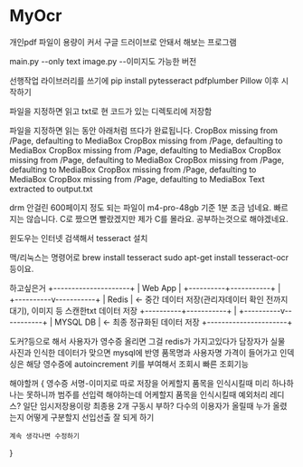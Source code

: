 # MyOcr

개인pdf 파일이 용량이 커서 구글 드러이브로 안돼서 해보는 프로그램

main.py --only text
image.py --이미지도 가능한 버전

선행작업
라이브러리를 쓰기에
pip install pytesseract pdfplumber Pillow
이후 시작하기

파일을 지정하면 읽고 txt로 현 코드가 있는 디렉토리에 저장함

파일을 지정하면 읽는 동안 아래처럼 뜨다가 완료됩니다.
CropBox missing from /Page, defaulting to MediaBox
CropBox missing from /Page, defaulting to MediaBox
CropBox missing from /Page, defaulting to MediaBox
CropBox missing from /Page, defaulting to MediaBox
CropBox missing from /Page, defaulting to MediaBox
CropBox missing from /Page, defaulting to MediaBox
CropBox missing from /Page, defaulting to MediaBox
Text extracted to output.txt

drm 안걸린 600페이지 정도 되는 파일이 m4-pro-48gb 기준 1분 조금 넘네요.
빠르지는 않습니다.
C로 짰으면 빨랐겠지만 제가 C를 몰라요.
공부하는것으로 해야겠네요.

윈도우는 인터넷 검색해서 tesseract 설치

맥/리눅스는 명령어로
brew install tesseract
sudo apt-get install tesseract-ocr
등이요.


하고싶은거
+---------------------+
|      Web App        |
+----------+-----------+
           |            
+----------v-----------+
|       Redis          |  <- 중간 데이터 저장(관리자데이터 확인 전까지 대기), 이미지 등 스캔한txt 데이터 저장
+----------+-----------+
           |
+----------v-----------+
|      MYSQL DB        |  <- 최종 정규화된 데이터 저장
+----------------------+

도커?등으로 해서
사용자가 영수증 올리면 그걸 redis가 가지고있다가
담장자가 실물 사진과 인식한 데이터가 맞으면 mysql에 반영
품목명과 사용자명 가격이 들어가고
인덱싱은 해당 영수증에 autoincrement 키를 부여해서
조회시 빠른 조회기능

해야할꺼
{
    영수증 서명-이미지로 따로 저장을 어케할지
    품목을 인식시킬때 미리 하나하나는 못하니까 범주를 선입력 해야하는데 어케할지
    품목을 인식시킬때 예외처리
    레디스? 일단 임시저장용이랑 최종용 2개 구동시 부하?
    다수의 이용자가 올릴때 누가 올렸는지 어떻게 구분할지
    선입선출 잘 되게 하기

    계속 생각나면 수정하기
}